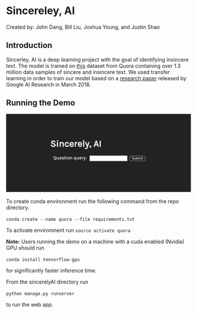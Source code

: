 # Sincereley, AI

Created by:  John Dang, Bill Liu, Joshua Young, and Justin Shao


## Introduction

Sincerley, AI is a deep learning project with the goal of identifying insincere text. The model is trained on [this](https://www.kaggle.com/c/quora-insincere-questions-classification) dataset from Quora containing over 1.3 million data samples of sincere and insincere text. We used transfer learning in order to train our model based on a [research paper](https://arxiv.org/abs/1803.11175) released by Google AI Research in March 2018.


## Running the Demo

![Website Landing Page](webapp.png)

To create conda environment run the following command from the repo directory. 

`conda create --name quora --file requirements.txt`



To activate environment run 
`source activate quora`

**Note:** Users running the demo on a machine with a cuda enabled (Nvidia) GPU should run

`conda install tensorflow-gpu`

for significantly faster inference time.




From the sincerelyAI directory run

`python manage.py runserver`

to run the web app.
